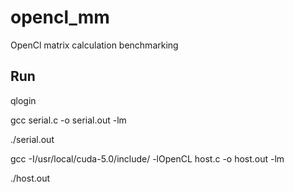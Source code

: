 # opencl_mm
OpenCl matrix calculation benchmarking

## Run
qlogin

gcc serial.c -o serial.out -lm

./serial.out

gcc -I/usr/local/cuda-5.0/include/ -lOpenCL host.c -o host.out -lm

./host.out
